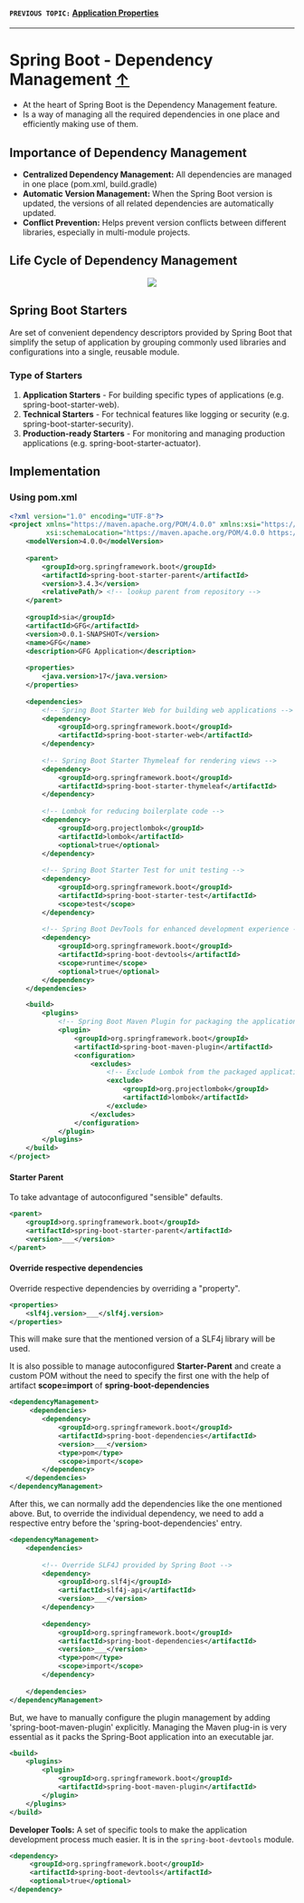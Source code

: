 
#### `PREVIOUS TOPIC:` [Application Properties](2_application-properties.md)
---------

# Spring Boot - Dependency Management [↑](../../../README.md#iv-spring-boot)
- At the heart of Spring Boot is the Dependency Management feature.
- Is a way of managing all the required dependencies in one place and efficiently making use of them.

## Importance of Dependency Management
- **Centralized Dependency Management:** All dependencies are managed in one place (pom.xml, build.gradle)
- **Automatic Version Management:** When the Spring Boot version is updated, the versions of all related dependencies are automatically updated.
- **Conflict Prevention:** Helps prevent version conflicts between different libraries, especially in multi-module projects.

## Life Cycle of Dependency Management

<div align="center"><img src="../../../img/dependency-management-lifecycle.png"/></div>

## Spring Boot Starters
Are set of convenient dependency descriptors provided by Spring Boot that simplify the setup of application by grouping commonly used libraries and configurations 
into a single, reusable module.

### Type of Starters
1. **Application Starters** - For building specific types of applications (e.g. spring-boot-starter-web).
2. **Technical Starters** - For technical features like logging or security (e.g. spring-boot-starter-security).
3. **Production-ready Starters** - For monitoring and managing production applications (e.g. spring-boot-starter-actuator).

## Implementation

### Using pom.xml

```xml 
<?xml version="1.0" encoding="UTF-8"?>
<project xmlns="https://maven.apache.org/POM/4.0.0" xmlns:xsi="https://www.w3.org/2001/XMLSchema-instance"
         xsi:schemaLocation="https://maven.apache.org/POM/4.0.0 https://maven.apache.org/xsd/maven-4.0.0.xsd">
    <modelVersion>4.0.0</modelVersion>
    
    <parent>
        <groupId>org.springframework.boot</groupId>
        <artifactId>spring-boot-starter-parent</artifactId>
        <version>3.4.3</version>
        <relativePath/> <!-- lookup parent from repository -->
    </parent>
    
    <groupId>sia</groupId>
    <artifactId>GFG</artifactId>
    <version>0.0.1-SNAPSHOT</version>
    <name>GFG</name>
    <description>GFG Application</description>
    
    <properties>
        <java.version>17</java.version>
    </properties>
    
    <dependencies>
        <!-- Spring Boot Starter Web for building web applications -->
        <dependency>
            <groupId>org.springframework.boot</groupId>
            <artifactId>spring-boot-starter-web</artifactId>
        </dependency>
        
        <!-- Spring Boot Starter Thymeleaf for rendering views -->
        <dependency>
            <groupId>org.springframework.boot</groupId>
            <artifactId>spring-boot-starter-thymeleaf</artifactId>
        </dependency>
        
        <!-- Lombok for reducing boilerplate code -->
        <dependency>
            <groupId>org.projectlombok</groupId>
            <artifactId>lombok</artifactId>
            <optional>true</optional>
        </dependency>
        
        <!-- Spring Boot Starter Test for unit testing -->
        <dependency>
            <groupId>org.springframework.boot</groupId>
            <artifactId>spring-boot-starter-test</artifactId>
            <scope>test</scope>
        </dependency>
        
        <!-- Spring Boot DevTools for enhanced development experience -->
        <dependency>
            <groupId>org.springframework.boot</groupId>
            <artifactId>spring-boot-devtools</artifactId>
            <scope>runtime</scope>
            <optional>true</optional>
        </dependency>
    </dependencies>

    <build>
        <plugins>
            <!-- Spring Boot Maven Plugin for packaging the application -->
            <plugin>
                <groupId>org.springframework.boot</groupId>
                <artifactId>spring-boot-maven-plugin</artifactId>
                <configuration>
                    <excludes>
                        <!-- Exclude Lombok from the packaged application -->
                        <exclude>
                            <groupId>org.projectlombok</groupId>
                            <artifactId>lombok</artifactId>
                        </exclude>
                    </excludes>
                </configuration>
            </plugin>
        </plugins>
    </build>
</project>
```

#### Starter Parent
To take advantage of autoconfigured "sensible" defaults.
```xml
<parent>
    <groupId>org.springframework.boot</groupId>
    <artifactId>spring-boot-starter-parent</artifactId>
    <version>___</version>
</parent>
```

#### Override respective dependencies
Override respective dependencies by overriding a "property".

```xml
<properties>
    <slf4j.version>___</slf4j.version>
</properties>
```
This will make sure that the mentioned version of a SLF4j library will be used.

It is also possible to manage autoconfigured **Starter-Parent** and create a custom POM without the need to specify the first one with the help of artifact
**scope=import** of **spring-boot-dependencies**

```xml
<dependencyManagement>
     <dependencies>
        <dependency>
            <groupId>org.springframework.boot</groupId>
            <artifactId>spring-boot-dependencies</artifactId>
            <version>___</version>
            <type>pom</type>
            <scope>import</scope>
        </dependency>
    </dependencies>
</dependencyManagement>
```

After this, we can normally add the dependencies like the one mentioned above. 
But, to override the individual dependency, we need to add a respective entry before the 'spring-boot-dependencies' entry.

```xml
<dependencyManagement>
    <dependencies>
        
        <!-- Override SLF4J provided by Spring Boot -->
        <dependency>
            <groupId>org.slf4j</groupId>
            <artifactId>slf4j-api</artifactId>
            <version>___</version>
        </dependency>
        
        <dependency>
            <groupId>org.springframework.boot</groupId>
            <artifactId>spring-boot-dependencies</artifactId>
            <version>___</version>
            <type>pom</type>
            <scope>import</scope>
        </dependency>
    
    </dependencies>
</dependencyManagement>
```

But, we have to manually configure the plugin management by adding 'spring-boot-maven-plugin' explicitly. 
Managing the Maven plug-in is very essential as it packs the Spring-Boot application into an executable jar.

```xml
<build>
    <plugins>
        <plugin>
            <groupId>org.springframework.boot</groupId>
            <artifactId>spring-boot-maven-plugin</artifactId>
        </plugin>
    </plugins>
</build>
```

**Developer Tools:** A set of specific tools to make the application development process much easier. It is in the `spring-boot-devtools` module.

```xml
<dependency>
     <groupId>org.springframework.boot</groupId>
     <artifactId>spring-boot-devtools</artifactId>
     <optional>true</optional>
</dependency>
```